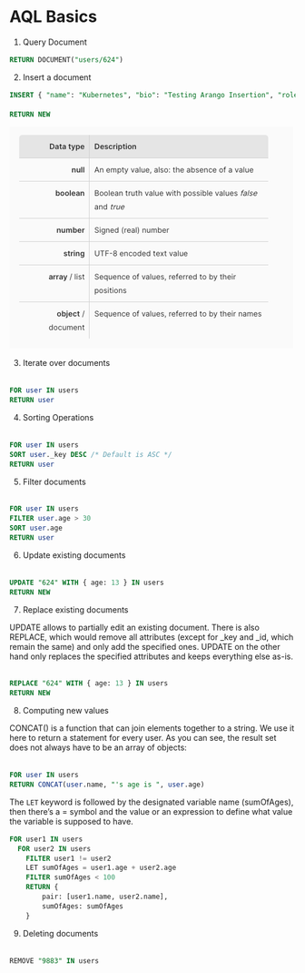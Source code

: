 # AQL Basics

1. Query Document

```sql
RETURN DOCUMENT("users/624")
```

2. Insert a document

```sql
INSERT { "name": "Kubernetes", "bio": "Testing Arango Insertion", "roles": ["ADMIN", "EDITOR", "VIEWER"] } INTO users

RETURN NEW
```

![Data Types in AQL](data-types-in-aql.png)

3. Iterate over documents

```sql

FOR user IN users
RETURN user

```

4. Sorting Operations

```sql

FOR user IN users
SORT user._key DESC /* Default is ASC */
RETURN user

```

5. Filter documents

```sql

FOR user IN users
FILTER user.age > 30
SORT user.age
RETURN user

```

6. Update existing documents

```sql

UPDATE "624" WITH { age: 13 } IN users
RETURN NEW

```

7. Replace existing documents

UPDATE allows to partially edit an existing document. There is also REPLACE, which would remove all attributes (except for \_key and \_id, which remain the same) and only add the specified ones. UPDATE on the other hand only replaces the specified attributes and keeps everything else as-is.

```sql

REPLACE "624" WITH { age: 13 } IN users
RETURN NEW

```

8. Computing new values

CONCAT() is a function that can join elements together to a string. We use it here to return a statement for every user. As you can see, the result set does not always have to be an array of objects:

```sql

FOR user IN users
RETURN CONCAT(user.name, "'s age is ", user.age)

```

The `LET` keyword is followed by the designated variable name (sumOfAges), then there’s a = symbol and the value or an expression to define what value the variable is supposed to have.

```sql
FOR user1 IN users
  FOR user2 IN users
    FILTER user1 != user2
    LET sumOfAges = user1.age + user2.age
    FILTER sumOfAges < 100
    RETURN {
        pair: [user1.name, user2.name],
        sumOfAges: sumOfAges
    }
```

9. Deleting documents

```sql

REMOVE "9883" IN users

```
